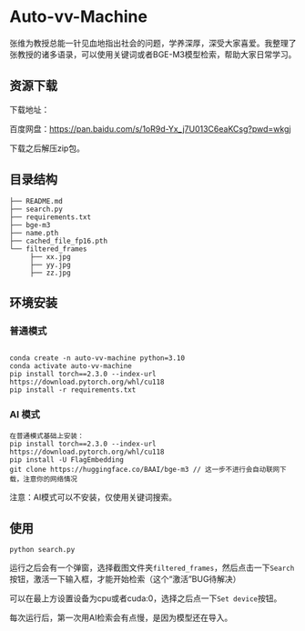 # Auto-vv-Machine

张维为教授总能一针见血地指出社会的问题，学养深厚，深受大家喜爱。我整理了张教授的诸多语录，可以使用关键词或者BGE-M3模型检索，帮助大家日常学习。

## 资源下载
下载地址：

百度网盘：https://pan.baidu.com/s/1oR9d-Yx_j7U013C6eaKCsg?pwd=wkgj 

下载之后解压zip包。

## 目录结构
```
├── README.md
├── search.py
├── requirements.txt
├── bge-m3
├── name.pth
├── cached_file_fp16.pth
└── filtered_frames
     ├── xx.jpg
     ├── yy.jpg
     ├── zz.jpg
```


## 环境安装
### 普通模式
```

conda create -n auto-vv-machine python=3.10
conda activate auto-vv-machine
pip install torch==2.3.0 --index-url https://download.pytorch.org/whl/cu118
pip install -r requirements.txt
```

### AI 模式
```
在普通模式基础上安装：
pip install torch==2.3.0 --index-url https://download.pytorch.org/whl/cu118
pip install -U FlagEmbedding
git clone https://huggingface.co/BAAI/bge-m3 // 这一步不进行会自动联网下载，注意你的网络情况
```

注意：AI模式可以不安装，仅使用关键词搜索。

## 使用

```
python search.py
```

运行之后会有一个弹窗，选择截图文件夹``filtered_frames``，然后点击一下``Search``按钮，激活一下输入框，才能开始检索（这个“激活”BUG待解决）

可以在最上方设置设备为cpu或者cuda:0，选择之后点一下``Set device``按钮。

每次运行后，第一次用AI检索会有点慢，是因为模型还在导入。

